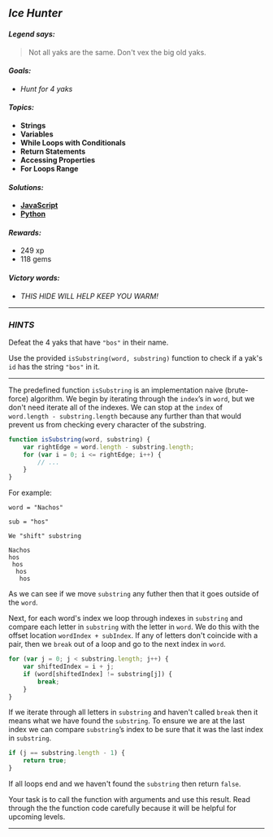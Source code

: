 ## _Ice Hunter_

#### _Legend says:_
> Not all yaks are the same. Don't vex the big old yaks.

#### _Goals:_
+ _Hunt for 4 yaks_

#### _Topics:_
+ **Strings**
+ **Variables**
+ **While Loops with Conditionals**
+ **Return Statements**
+ **Accessing Properties**
+ **For Loops Range**

#### _Solutions:_
+ **[JavaScript](iceHunter.js)**
+ **[Python](ice_hunter.py)**

#### _Rewards:_
+ 249 xp
+ 118 gems

#### _Victory words:_
+ _THIS HIDE WILL HELP KEEP YOU WARM!_

___

### _HINTS_

Defeat the 4 yaks that have `"bos"` in their name.

Use the provided `isSubstring(word, substring)` function to check if a yak's `id` has the string `"bos"` in it.

___

The predefined function `isSubstring` is an implementation naive (brute-force) algorithm. We begin by iterating through the `index`’s in `word`, but we don't need iterate all of the indexes. We can stop at the `index` of `word.length - substring.length` because any further than that would prevent us from checking every character of the substring.

```javascript
function isSubstring(word, substring) {
    var rightEdge = word.length - substring.length;
    for (var i = 0; i <= rightEdge; i++) {
        // ...
    }
}
```

For example:

```
word = "Nachos"

sub = "hos"

We "shift" substring

Nachos
hos
 hos
  hos
   hos
```

As we can see if we move `substring` any futher then that it goes outside of the `word`.

Next, for each word's index we loop through indexes in `substring` and compare each letter in `substring` with the letter in `word`. We do this with the offset location `wordIndex + subIndex`. If any of letters don't coincide with a pair, then we `break` out of a loop and go to the next index in `word`.

```javascript
for (var j = 0; j < substring.length; j++) {
    var shiftedIndex = i + j;
    if (word[shiftedIndex] != substring[j]) {
        break;
    }
}
```

If we iterate through all letters in `substring` and haven't called `break` then it means what we have found the `substring`. To ensure we are at the last index we can compare `substring`’s index to be sure that it was the last index in `substring`.

```javascript
if (j == substring.length - 1) {
    return true;
}
```

If all loops end and we haven't found the `substring` then return `false`.

Your task is to call the function with arguments and use this result. Read through the the function code carefully because it will be helpful for upcoming levels.

___
